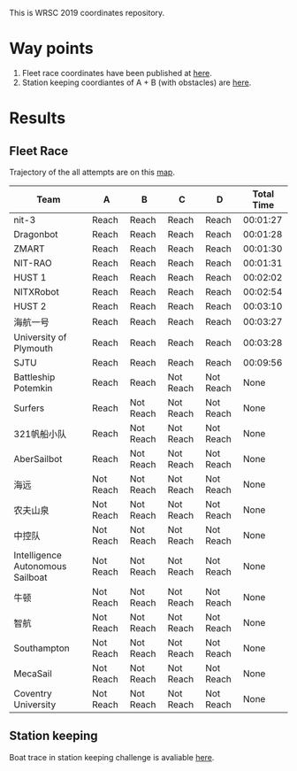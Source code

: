 This is WRSC 2019 coordinates repository.

# Way points

1. Fleet race coordinates have been published at [here](https://nbviewer.jupyter.org/github/WRSC/coordinates2019/blob/master/way_points/fleet_race_waypoints.ipynb). 
2. Station keeping coordiantes of A + B (with obstacles) are [here](https://nbviewer.jupyter.org/github/WRSC/coordinates2019/blob/master/way_points/station_keeping.ipynb).

# Results

## Fleet Race

Trajectory of the all attempts are on this [map](https://nbviewer.jupyter.org/github/WRSC/coordinates2019/blob/master/fleet-race/fleet_race_plot.ipynb). 


| Team                             | A         | B         | C         | D         | Total Time |
|----------------------------------|-----------|-----------|-----------|-----------|------------|
| nit\-3                           | Reach     | Reach     | Reach     | Reach     | 00:01:27   |
| Dragonbot                        | Reach     | Reach     | Reach     | Reach     | 00:01:28   |
| ZMART                            | Reach     | Reach     | Reach     | Reach     | 00:01:30   |
| NIT\-RAO                         | Reach     | Reach     | Reach     | Reach     | 00:01:31   |
| HUST 1                           | Reach     | Reach     | Reach     | Reach     | 00:02:02   |
| NITXRobot                        | Reach     | Reach     | Reach     | Reach     | 00:02:54   |
| HUST 2                           | Reach     | Reach     | Reach     | Reach     | 00:03:10   |
| 海航一号                             | Reach     | Reach     | Reach     | Reach     | 00:03:27   |
| University of Plymouth           | Reach     | Reach     | Reach     | Reach     | 00:03:28   |
| SJTU                             | Reach     | Reach     | Reach     | Reach     | 00:09:56   |
| Battleship Potemkin              | Reach     | Reach     | Not Reach | Not Reach | None       |
| Surfers                          | Reach     | Not Reach | Not Reach | Not Reach | None       |
| 321帆船小队                          | Reach     | Not Reach | Not Reach | Not Reach | None       |
| AberSailbot                      | Reach     | Not Reach | Not Reach | Not Reach | None       |
| 海远                               | Not Reach | Not Reach | Not Reach | Not Reach | None       |
| 农夫山泉                             | Not Reach | Not Reach | Not Reach | Not Reach | None       |
| 中控队                              | Not Reach | Not Reach | Not Reach | Not Reach | None       |
| Intelligence Autonomous Sailboat | Not Reach | Not Reach | Not Reach | Not Reach | None       |
| 牛顿                               | Not Reach | Not Reach | Not Reach | Not Reach | None       |
| 智航                               | Not Reach | Not Reach | Not Reach | Not Reach | None       |
| Southampton                      | Not Reach | Not Reach | Not Reach | Not Reach | None       |
| MecaSail                         | Not Reach | Not Reach | Not Reach | Not Reach | None       |
| Coventry University              | Not Reach | Not Reach | Not Reach | Not Reach | None       |

## Station keeping 

Boat trace in station keeping challenge is avaliable [here](https://nbviewer.jupyter.org/github/WRSC/coordinates2019/blob/master/station-keeping/station_keeping_plot.ipynb).

